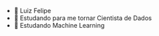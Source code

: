 - 👋 Luiz Felipe
- 👀 Estudando para me tornar Cientista de Dados
- 🌱 Estudando Machine Learning


<!---
luizfelip3/luizfelip3 is a ✨ special ✨ repository because its `README.md` (this file) appears on your GitHub profile.
You can click the Preview link to take a look at your changes.
--->

